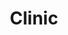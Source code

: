 ---
title: "Clinic"
summary: "Formed in 1997 after the demise of , debut single 'IPC Subeditors Dictate Our Youth' made BBC Radio 1 DJ John Peel's end-of-year Festive Fifty. Debut album 'Internal Wrangler' contained the track 'Second Line' which was used in a Levi's jeans TV ad, whilst 'Walking With Thee' from the sophomore album gained the band an appearance on The David Letterman Show in the US. 'Come Into Our Room', a track from the same album was featured in episodes of both US shows CSI and The O.C. and 'If You Could Read Your Mind' from fourth album 'Visitations' appeared in the 2007 film 'Hallam Foe'. Clinic usually appear live wearing medical scrubs, with their faces hidden by surgical masks. Members: Jonathan Hartley, Ade Blackburn, Brian Campbell & Carl Turner"
image: "clinic.jpg"
---